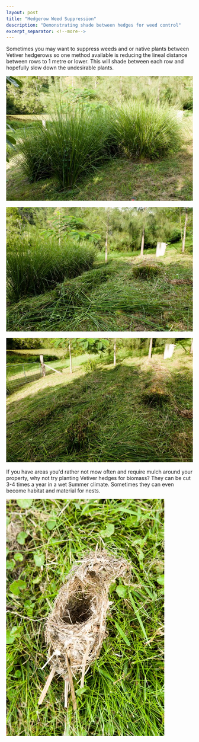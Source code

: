 ```yaml
---
layout: post
title: "Hedgerow Weed Suppression"
description: "Demonstrating shade between hedges for weed control"
excerpt_separator: <!--more-->
---
```

Sometimes you may want to suppress weeds and or native plants between Vetiver hedgerows so one method available is reducing the lineal distance between rows to 1 metre or lower. This will shade between each row and hopefully slow down the undesirable plants.

[![alt text](/assets/img/thumbs/close.jpg "Hedgerow shade")](/assets/img/close.jpg)

<!--more-->

[![alt text](/assets/img/thumbs/close2.jpg "Hedgerow shade")](/assets/img/close2.jpg)

[![alt text](/assets/img/thumbs/close3.jpg "Hedgerow shade")](/assets/img/close3.jpg)

If you have areas you'd rather not mow often and require mulch around your property, why not try planting Vetiver hedges for biomass? They can be cut 3-4 times a year in a wet Summer climate. Sometimes they can even become habitat and material for nests.

[![alt text](/assets/img/thumbs/close4.jpg "Vetiver bird nest")](/assets/img/close4.jpg)